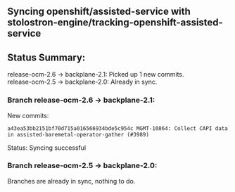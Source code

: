 ## Syncing openshift/assisted-service with stolostron-engine/tracking-openshift-assisted-service

## Status Summary:

release-ocm-2.6 -> backplane-2.1: Picked up 1 new commits.  
release-ocm-2.5 -> backplane-2.0: Already in sync.  

### Branch release-ocm-2.6 -> backplane-2.1:

New commits:

```
a43ea53bb2151bf70d715a016566934bde5c954c MGMT-10864: Collect CAPI data in assisted-baremetal-operator-gather (#3989)
```

Status: Syncing successful

### Branch release-ocm-2.5 -> backplane-2.0:

Branches are already in sync, nothing to do.
